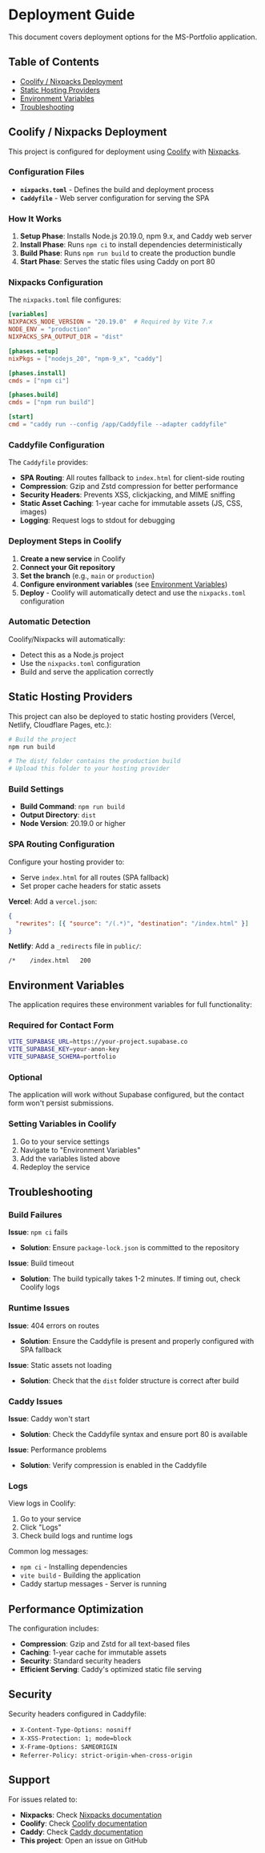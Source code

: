 # Deployment Guide

This document covers deployment options for the MS-Portfolio application.

## Table of Contents

- [Coolify / Nixpacks Deployment](#coolify--nixpacks-deployment)
- [Static Hosting Providers](#static-hosting-providers)
- [Environment Variables](#environment-variables)
- [Troubleshooting](#troubleshooting)

## Coolify / Nixpacks Deployment

This project is configured for deployment using [Coolify](https://coolify.io/) with [Nixpacks](https://nixpacks.com/).

### Configuration Files

- **`nixpacks.toml`** - Defines the build and deployment process
- **`Caddyfile`** - Web server configuration for serving the SPA

### How It Works

1. **Setup Phase**: Installs Node.js 20.19.0, npm 9.x, and Caddy web server
2. **Install Phase**: Runs `npm ci` to install dependencies deterministically
3. **Build Phase**: Runs `npm run build` to create the production bundle
4. **Start Phase**: Serves the static files using Caddy on port 80

### Nixpacks Configuration

The `nixpacks.toml` file configures:

```toml
[variables]
NIXPACKS_NODE_VERSION = "20.19.0"  # Required by Vite 7.x
NODE_ENV = "production"
NIXPACKS_SPA_OUTPUT_DIR = "dist"

[phases.setup]
nixPkgs = ["nodejs_20", "npm-9_x", "caddy"]

[phases.install]
cmds = ["npm ci"]

[phases.build]
cmds = ["npm run build"]

[start]
cmd = "caddy run --config /app/Caddyfile --adapter caddyfile"
```

### Caddyfile Configuration

The `Caddyfile` provides:

- **SPA Routing**: All routes fallback to `index.html` for client-side routing
- **Compression**: Gzip and Zstd compression for better performance
- **Security Headers**: Prevents XSS, clickjacking, and MIME sniffing
- **Static Asset Caching**: 1-year cache for immutable assets (JS, CSS, images)
- **Logging**: Request logs to stdout for debugging

### Deployment Steps in Coolify

1. **Create a new service** in Coolify
2. **Connect your Git repository**
3. **Set the branch** (e.g., `main` or `production`)
4. **Configure environment variables** (see [Environment Variables](#environment-variables))
5. **Deploy** - Coolify will automatically detect and use the `nixpacks.toml` configuration

### Automatic Detection

Coolify/Nixpacks will automatically:
- Detect this as a Node.js project
- Use the `nixpacks.toml` configuration
- Build and serve the application correctly

## Static Hosting Providers

This project can also be deployed to static hosting providers (Vercel, Netlify, Cloudflare Pages, etc.):

```bash
# Build the project
npm run build

# The dist/ folder contains the production build
# Upload this folder to your hosting provider
```

### Build Settings

- **Build Command**: `npm run build`
- **Output Directory**: `dist`
- **Node Version**: 20.19.0 or higher

### SPA Routing Configuration

Configure your hosting provider to:
- Serve `index.html` for all routes (SPA fallback)
- Set proper cache headers for static assets

**Vercel**: Add a `vercel.json`:
```json
{
  "rewrites": [{ "source": "/(.*)", "destination": "/index.html" }]
}
```

**Netlify**: Add a `_redirects` file in `public/`:
```
/*    /index.html   200
```

## Environment Variables

The application requires these environment variables for full functionality:

### Required for Contact Form

```bash
VITE_SUPABASE_URL=https://your-project.supabase.co
VITE_SUPABASE_KEY=your-anon-key
VITE_SUPABASE_SCHEMA=portfolio
```

### Optional

The application will work without Supabase configured, but the contact form won't persist submissions.

### Setting Variables in Coolify

1. Go to your service settings
2. Navigate to "Environment Variables"
3. Add the variables listed above
4. Redeploy the service

## Troubleshooting

### Build Failures

**Issue**: `npm ci` fails
- **Solution**: Ensure `package-lock.json` is committed to the repository

**Issue**: Build timeout
- **Solution**: The build typically takes 1-2 minutes. If timing out, check Coolify logs

### Runtime Issues

**Issue**: 404 errors on routes
- **Solution**: Ensure the Caddyfile is present and properly configured with SPA fallback

**Issue**: Static assets not loading
- **Solution**: Check that the `dist` folder structure is correct after build

### Caddy Issues

**Issue**: Caddy won't start
- **Solution**: Check the Caddyfile syntax and ensure port 80 is available

**Issue**: Performance problems
- **Solution**: Verify compression is enabled in the Caddyfile

### Logs

View logs in Coolify:
1. Go to your service
2. Click "Logs"
3. Check build logs and runtime logs

Common log messages:
- `npm ci` - Installing dependencies
- `vite build` - Building the application
- Caddy startup messages - Server is running

## Performance Optimization

The configuration includes:

- **Compression**: Gzip and Zstd for all text-based files
- **Caching**: 1-year cache for immutable assets
- **Security**: Standard security headers
- **Efficient Serving**: Caddy's optimized static file serving

## Security

Security headers configured in Caddyfile:
- `X-Content-Type-Options: nosniff`
- `X-XSS-Protection: 1; mode=block`
- `X-Frame-Options: SAMEORIGIN`
- `Referrer-Policy: strict-origin-when-cross-origin`

## Support

For issues related to:
- **Nixpacks**: Check [Nixpacks documentation](https://nixpacks.com/)
- **Coolify**: Check [Coolify documentation](https://coolify.io/docs)
- **Caddy**: Check [Caddy documentation](https://caddyserver.com/docs/)
- **This project**: Open an issue on GitHub
